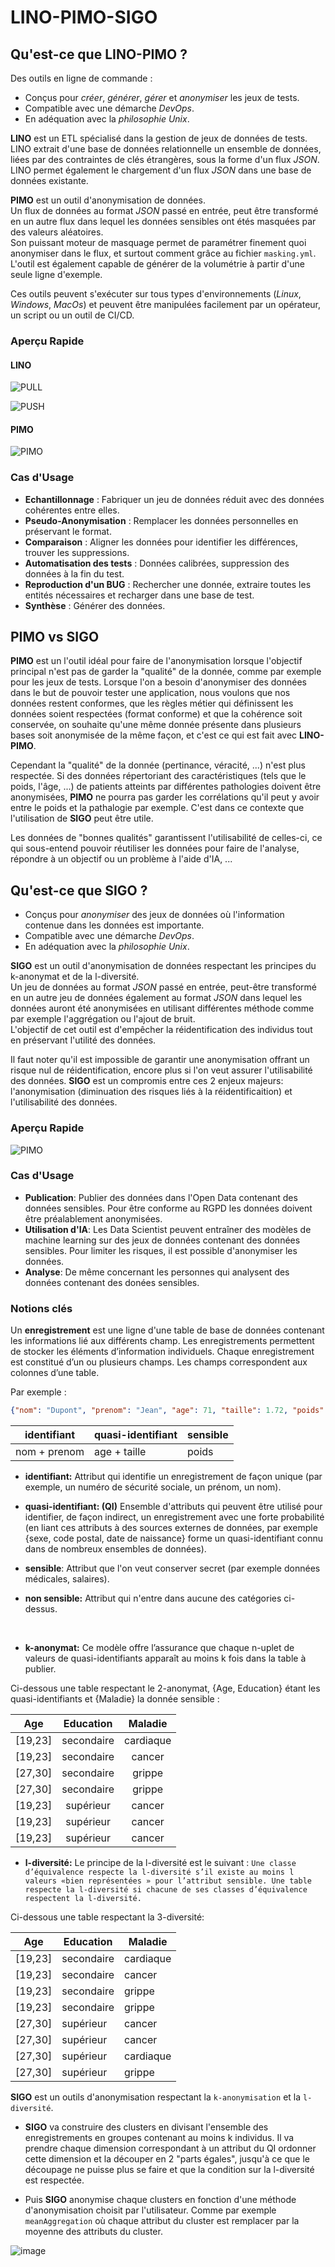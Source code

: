 # LINO-PIMO-SIGO

## Qu'est-ce que LINO-PIMO ?

Des outils en ligne de commande :

* Conçus pour *créer*, *générer*, *gérer* et *anonymiser* les jeux de tests.
* Compatible avec une démarche *DevOps*.
* En adéquation avec la *philosophie Unix*.

**LINO** est un ETL spécialisé dans la gestion de jeux de données de tests. <br>
LINO extrait d'une base de données relationnelle un ensemble de données, liées par des contraintes de clés étrangères, sous la forme d'un flux *JSON*. <br>
LINO permet également le chargement d'un flux *JSON* dans une base de données existante.

**PIMO** est un outil d'anonymisation de données. <br>
Un flux de données au format *JSON* passé en entrée, peut être transformé en un autre flux dans lequel les données sensibles ont étés masquées par des valeurs aléatoires. <br>
Son puissant moteur de masquage permet de paramétrer finement quoi anonymiser dans le flux, et surtout comment grâce au fichier `masking.yml`. <br>
L'outil est également capable de générer de la volumétrie à partir d'une seule ligne d'exemple.

Ces outils peuvent s'exécuter sur tous types d'environnements (*Linux*, *Windows*, *MacOs*) et peuvent être manipulées facilement par un opérateur, un script ou un outil de CI/CD.

###  Aperçu Rapide

#### LINO

![PULL](img/PULL.gif)

![PUSH](img/PUSH.gif)

#### PIMO

![PIMO](img/PIMO.gif)

### Cas d'Usage

* **Echantillonnage** : Fabriquer un jeu de données réduit avec des données cohérentes entre elles.
* **Pseudo-Anonymisation** : Remplacer les données personnelles en préservant le format.
* **Comparaison** : Aligner les données pour identifier les différences, trouver les suppressions.
* **Automatisation des tests** : Données calibrées, suppression des données à la fin du test.
* **Reproduction d'un BUG** : Rechercher une donnée, extraire toutes les entités nécessaires et recharger dans une base de test.
* **Synthèse** : Générer des données.


## PIMO vs SIGO

**PIMO** est un l'outil idéal pour faire de l'anonymisation lorsque l'objectif principal n'est pas de garder la "qualité" de la donnée, comme par exemple pour les jeux de tests. Lorsque l'on a besoin d'anonymiser des données dans le but de pouvoir tester une application, nous voulons que nos données restent conformes, que les règles métier qui définissent les données soient respectées (format conforme) et que la cohérence soit conservée, on souhaite qu'une même donnée présente dans plusieurs bases soit anonymisée de la même façon, et c'est ce qui est fait avec **LINO-PIMO**. <br>

Cependant la "qualité" de la donnée (pertinance, véracité, ...) n'est plus respectée. Si des données répertoriant des caractéristiques (tels que le poids, l'âge, ...) de patients atteints par différentes pathologies doivent être anonymisées, **PIMO** ne pourra pas garder les corrélations qu'il peut y avoir entre le poids et la pathalogie par exemple. C'est dans ce contexte que l'utilisation de **SIGO** peut être utile. <br>  

Les données de "bonnes qualités" garantissent l'utilisabilité de celles-ci, ce qui sous-entend pouvoir réutiliser les données pour faire de l'analyse, répondre à un objectif ou un problème à l'aide d'IA, ...

## Qu'est-ce que SIGO ?

* Conçus pour *anonymiser* des jeux de données où l'information contenue dans les données est importante.
* Compatible avec une démarche *DevOps*.
* En adéquation avec la *philosophie Unix*.

**SIGO** est un outil d'anonymisation de données respectant les principes du k-anonymat et de la l-diversité. <br>
Un jeu de données au format *JSON* passé en entrée, peut-être transformé en un autre jeu de données également au format *JSON* dans lequel les données auront été anonymisées en utilisant différentes méthode comme par exemple l'aggrégation ou l'ajout de bruit. <br>
L'objectif de cet outil est d'empêcher la réidentification des individus tout en préservant l'utilité des données. 

Il faut noter qu'il est impossible de garantir une anonymisation offrant un risque nul de réidentification, encore plus si l'on veut assurer l'utilisabilité des données. **SIGO** est un compromis entre ces 2 enjeux majeurs: l'anonymisation (diminuation des risques liés à la réidentificaition) et l'utilisabilité des données.

###  Aperçu Rapide

![PIMO](img/SIGO.gif)

### Cas d'Usage

* **Publication**: Publier des données dans l'Open Data contenant des données sensibles. Pour être conforme au RGPD les données doivent être préalablement anonymisées.
* **Utilisation d'IA**: Les Data Scientist peuvent entraîner des modèles de machine learning sur des jeux de données contenant des données sensibles. Pour limiter les risques, il est possible d'anonymiser les données.
* **Analyse**: De même concernant les personnes qui analysent des données contenant des donées sensibles.

### Notions clés

Un **enregistrement** est une ligne d'une table de base de données contenant les informations lié aux différents champ. 
Les enregistrements permettent de stocker les éléments d’information individuels. Chaque enregistrement est constitué d’un ou plusieurs champs. Les champs correspondent aux colonnes d’une table. <br>

Par exemple : 
```json
{"nom": "Dupont", "prenom": "Jean", "age": 71, "taille": 1.72, "poids": 86} 
```

|  identifiant | quasi-identifiant | sensible |
|--------------|-------------------|----------|
| nom + prenom |    age + taille   |   poids  |

- **identifiant:** Attribut qui identifie un enregistrement de façon unique
 (par exemple, un numéro de sécurité sociale, un prénom, un nom).

- **quasi-identifiant: (QI)** Ensemble d'attributs qui peuvent être utilisé pour identifier, de façon indirect, un enregistrement avec une forte probabilité (en liant ces attributs à des sources externes de données, par exemple {sexe, code postal, date de naissance} forme un quasi-identifiant connu dans de nombreux ensembles de données). 

- **sensible**: Attribut que l'on veut conserver secret (par exemple données médicales, salaires). 

- **non sensible:** Attribut qui n'entre dans aucune des catégories ci-dessus. <br>
<br>

- **k-anonymat:** Ce modèle offre l’assurance que chaque n-uplet de valeurs de quasi-identifiants apparaît au moins k fois dans la table à publier.

Ci-dessous une table respectant le 2-anonymat, {Age, Education} étant les quasi-identifiants et {Maladie} la donnée sensible :

|   Age   |  Education |  Maladie  |
|:-------:|:----------:|:---------:|
| [19,23] | secondaire | cardiaque |
| [19,23] | secondaire |   cancer  |
| [27,30] | secondaire |   grippe  |
| [27,30] | secondaire |   grippe  |
| [19,23] |  supérieur |   cancer  |
| [19,23] |  supérieur |   cancer  |
| [19,23] |  supérieur |   cancer  |

- **l-diversité:**  Le principe de la l-diversité est le suivant : `Une classe d’équivalence respecte la l-diversité s’il existe au moins l valeurs «bien représentées » pour l’attribut sensible. Une table respecte la l-diversité si chacune de ses classes d’équivalence respectent la l-diversité.`

Ci-dessous une table respectant la 3-diversité:

|   Age   |  Education |  Maladie  |
|---------|------------|-----------|
| [19,23] | secondaire | cardiaque |
| [19,23] | secondaire |   cancer  |
| [19,23] | secondaire |   grippe  |
| [19,23] | secondaire |   grippe  |
| [27,30] |  supérieur |   cancer  |
| [27,30] |  supérieur |   cancer  |
| [27,30] |  supérieur | cardiaque |
| [27,30] |  supérieur |   grippe  |

**SIGO** est un outils d'anonymisation respectant la `k-anonymisation` et la `l-diversité`.

- **SIGO** va construire des clusters en divisant l'ensemble des enregistrements en groupes contenant au moins k individus.
Il va prendre chaque dimension correspondant à un attribut du QI ordonner cette dimension et la découper en 2 "parts égales", jusqu'à ce que le découpage ne puisse plus se faire et que la condition sur la l-diversité est respectée.

- Puis **SIGO** anonymise chaque clusters en fonction d'une méthode d'anonymisation choisit par l'utilisateur. Comme par exemple `meanAggregation` où chaque attribut du cluster est remplacer par la moyenne des attributs du cluster.

![image](img/principe_sigo.gif)